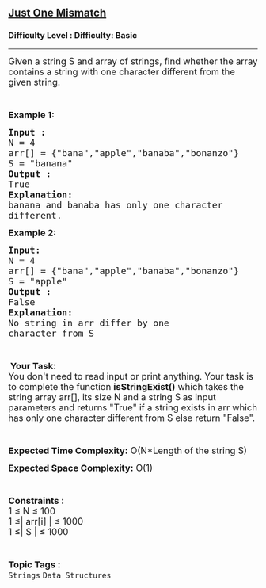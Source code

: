 <h2><a href="https://www.geeksforgeeks.org/problems/just-one-mismatch1714/1?page=1&difficulty=Basic&status=unsolved,attempted&sortBy=accuracy">Just One Mismatch</a></h2><h3>Difficulty Level : Difficulty: Basic</h3><hr><div class="problems_problem_content__Xm_eO"><p><span style="font-size:18px">Given a string S and array of strings, find whether the array contains a string with one character different from the given string.</span></p>

<p>&nbsp;</p>

<p><span style="font-size:18px"><strong>Example 1:</strong></span></p>

<pre><span style="font-size:18px"><strong>Input :</strong>
N = 4
arr[] = {"bana","apple","banaba","bonanzo"}
S = "banana"
<strong>Output :
</strong>True
<strong>Explanation: 
</strong>banana and banaba has only one character 
different.</span></pre>

<p><strong><span style="font-size:18px">Example 2:</span></strong></p>

<pre><strong><span style="font-size:18px">Input:
</span></strong><span style="font-size:18px">N = 4
arr[] = {"bana","apple","banaba","bonanzo"}</span>
<span style="font-size:18px">S = "apple"
<strong>Output :</strong></span>
<span style="font-size:18px">False
<strong>Explanation: 
</strong>No string in arr differ by one 
character from S 
</span></pre>

<p>&nbsp;</p>

<p>&nbsp;<span style="font-size:18px"><strong>Your Task:&nbsp; </strong><br>
You don't need to read input or print anything. Your task is to complete the function <strong>isStringExist()</strong> which takes the string array arr[], its size N<strong> </strong>and a string S<strong> </strong>as input parameters and returns "True" if a string exists in arr which has only one character different from S else return "False".</span></p>

<p>&nbsp;</p>

<p><span style="font-size:18px"><strong>Expected Time Complexity:</strong> O(N*Length of the string S)</span></p>

<p><span style="font-size:18px"><strong>Expected Space Complexity:</strong> O(1)</span></p>

<p>&nbsp;</p>

<p><span style="font-size:18px"><strong>Constraints :</strong><br>
1 ≤ N ≤ 100<br>
1 ≤| arr[i] | ≤ 1000</span><br>
<span style="font-size:18px">1 ≤| S | ≤ 1000</span></p>
</div><br><p><span style=font-size:18px><strong>Topic Tags : </strong><br><code>Strings</code>&nbsp;<code>Data Structures</code>&nbsp;